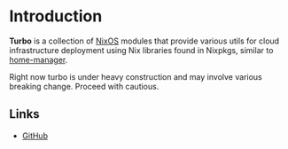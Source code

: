 # Introduction

**Turbo** is a collection of [NixOS](https://nixos.org) modules that provide various utils for cloud infrastructure deployment using Nix libraries found in Nixpkgs, similar to [home-manager](https://github.com/nix-community/home-manager).

Right now turbo is under heavy construction and may involve various breaking change. Proceed with cautious.

## Links

- [GitHub](https://github.com/wirecatllc/turbo)
